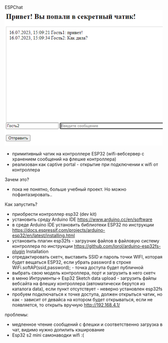 ESPChat  
!["demopic 1"](images/demopic1.PNG?raw=true )
 - примитивный чатик на контроллере ESP32 (wifi-вебсервер c хранением сообщений на флешке контроллера)
 - реализован как captive portal - открытие при подключении к wifi от контроллера

Зачем это? 
 - пока не понятно, больше учебный проект. Но можно пофантазировать..
 
Как запустить?
 - приобрести контроллер esp32 (dev kit)
 - установить среду Arduino IDE https://www.arduino.cc/en/software
 - в среде Arduino IDE установить библиотеки ESP32 по инструкции https://docs.espressif.com/projects/arduino-esp32/en/latest/installing.html
 - установить плагин esp32fs - загрузчик файлов  в файловую систему контроллера по инструкции https://github.com/lorol/arduino-esp32fs-plugin Installation
 - отредактировать скетч, выставить SSID и пароль точки WIFI, которая будет вещаться ESP32, если убрать password в строке WiFi.softAP(ssid,password); - точка доступа будет публичной
 - выбрать свою модель контроллера, порт и загрузить в него скетч
 - в меню Интрументы-> Esp32 Sketch data upload - загрузить файлы вебсайта на флешку контроллера (автоматически берутся из каталога data), если пункт отсутствует - неверно установлен esp32fs
 - пробуем подключаться к точке доступа, должен открыться чатик, но как - зависит от девайса на котором будет открываться, если не появляется, то открыть вручную http://192.168.4.1/
 

проблемы:
 - медленное чтение сообщений с флешки и соответственно загрузка в чат, видимо нужно допилить кэширование
 - Esp32 s2 mini самонаводки wifi :(

 

